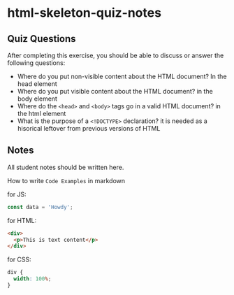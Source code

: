 # html-skeleton-quiz-notes

## Quiz Questions

After completing this exercise, you should be able to discuss or answer the following questions:

- Where do you put non-visible content about the HTML document?
  In the head element
- Where do you put visible content about the HTML document?
  in the body element
- Where do the `<head>` and `<body>` tags go in a valid HTML document?
  in the html element
- What is the purpose of a `<!DOCTYPE>` declaration?
  it is needed as a hisorical leftover from previous versions of HTML

## Notes

All student notes should be written here.

How to write `Code Examples` in markdown

for JS:

```javascript
const data = 'Howdy';
```

for HTML:

```html
<div>
  <p>This is text content</p>
</div>
```

for CSS:

```css
div {
  width: 100%;
}
```
